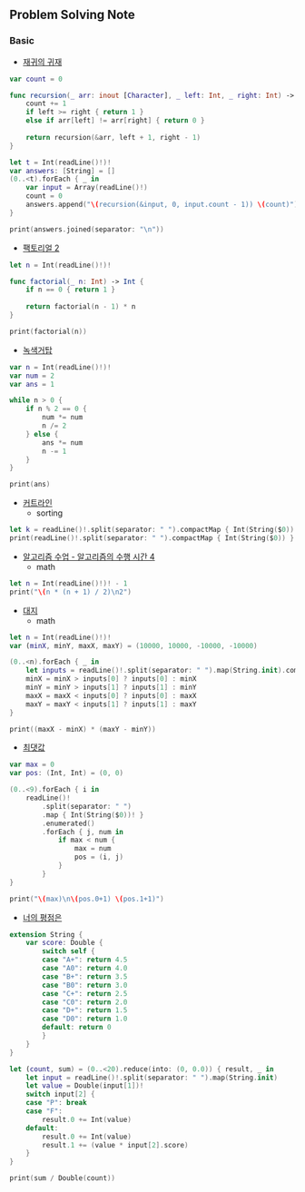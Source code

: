 ## Problem Solving Note

### Basic

- [재귀의 귀재](https://www.acmicpc.net/problem/25501)

```swift
var count = 0

func recursion(_ arr: inout [Character], _ left: Int, _ right: Int) -> Int {
    count += 1
    if left >= right { return 1 }
    else if arr[left] != arr[right] { return 0 }
    
    return recursion(&arr, left + 1, right - 1)
}

let t = Int(readLine()!)!
var answers: [String] = []
(0..<t).forEach { _ in
    var input = Array(readLine()!)
    count = 0
    answers.append("\(recursion(&input, 0, input.count - 1)) \(count)")
}

print(answers.joined(separator: "\n"))
```

- [팩토리얼 2](https://www.acmicpc.net/problem/27433)

```swift
let n = Int(readLine()!)!

func factorial(_ n: Int) -> Int {
    if n == 0 { return 1 }
    
    return factorial(n - 1) * n
}

print(factorial(n))
```

- [녹색거탑](https://www.acmicpc.net/problem/24723)

```swift
var n = Int(readLine()!)!
var num = 2
var ans = 1

while n > 0 {
    if n % 2 == 0 {
        num *= num
        n /= 2
    } else {
        ans *= num
        n -= 1
    }
}

print(ans)
```

- [커트라인](https://www.acmicpc.net/problem/25305)
  - sorting

```swift
let k = readLine()!.split(separator: " ").compactMap { Int(String($0)) }[1]
print(readLine()!.split(separator: " ").compactMap { Int(String($0)) }.sorted(by: >)[k-1])
```

- [알고리즘 수업 - 알고리즘의 수행 시간 4](https://boj.kr/24265)
  - math

```swift
let n = Int(readLine()!)! - 1
print("\(n * (n + 1) / 2)\n2")
```

- [대지](https://www.acmicpc.net/problem/9063)
  - math

```swift
let n = Int(readLine()!)!
var (minX, minY, maxX, maxY) = (10000, 10000, -10000, -10000)

(0..<n).forEach { _ in 
    let inputs = readLine()!.split(separator: " ").map(String.init).compactMap(Int.init)
    minX = minX > inputs[0] ? inputs[0] : minX
    minY = minY > inputs[1] ? inputs[1] : minY
    maxX = maxX < inputs[0] ? inputs[0] : maxX
    maxY = maxY < inputs[1] ? inputs[1] : maxY
}

print((maxX - minX) * (maxY - minY))
```

- [최댓값](https://www.acmicpc.net/problem/2566)

```swift
var max = 0
var pos: (Int, Int) = (0, 0)

(0..<9).forEach { i in
    readLine()!
        .split(separator: " ")
        .map { Int(String($0))! }
        .enumerated()
        .forEach { j, num in
            if max < num {
                max = num
                pos = (i, j)
            }
        }
}

print("\(max)\n\(pos.0+1) \(pos.1+1)")
```

- [너의 평점은](https://www.acmicpc.net/problem/25206)

```swift
extension String {
    var score: Double {
        switch self {
        case "A+": return 4.5
        case "A0": return 4.0
        case "B+": return 3.5
        case "B0": return 3.0
        case "C+": return 2.5
        case "C0": return 2.0
        case "D+": return 1.5
        case "D0": return 1.0
        default: return 0
        }
    }
}

let (count, sum) = (0..<20).reduce(into: (0, 0.0)) { result, _ in
    let input = readLine()!.split(separator: " ").map(String.init)
    let value = Double(input[1])!
    switch input[2] {
    case "P": break
    case "F":
        result.0 += Int(value)
    default: 
        result.0 += Int(value)
        result.1 += (value * input[2].score)
    }
}

print(sum / Double(count))
```
